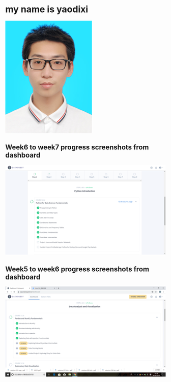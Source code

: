 
# my name is yaodixi
![](https://github.com/ophwsjtu18/ohw19f/blob/master/student/yaodixi/%E8%93%9D%E5%BA%95%E8%AF%81%E4%BB%B6%E7%85%A7.jpg)

## Week6 to week7 progress screenshots from dashboard
![](https://github.com/ophwsjtu18/ohw19f/blob/master/student/yaodixi/Week6%20to%20week7%20progress%20screenshots%20from%20dashboard.png)

## Week5 to week6 progress screenshots from dashboard
![](https://github.com/ophwsjtu18/ohw19f/blob/master/student/yaodixi/Week5_to_week2_progress_screenshots_from_dashboard.png)



